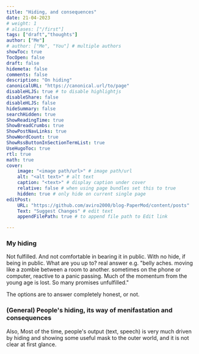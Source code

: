 ```yaml
---
title: "Hiding, and consequences"
date: 21-04-2023
# weight: 1
# aliases: ["/first"]
tags: ["draft","thoughts"]
author: ["Me"]
# author: ["Me", "You"] # multiple authors
showToc: true
TocOpen: false
draft: false
hidemeta: false
comments: false
description: "On hiding"
canonicalURL: "https://canonical.url/to/page"
disableHLJS: true # to disable highlightjs
disableShare: false
disableHLJS: false
hideSummary: false
searchHidden: true
ShowReadingTime: true
ShowBreadCrumbs: true
ShowPostNavLinks: true
ShowWordCount: true
ShowRssButtonInSectionTermList: true
UseHugoToc: true
rtl: true
math: true
cover:
    image: "<image path/url>" # image path/url
    alt: "<alt text>" # alt text
    caption: "<text>" # display caption under cover
    relative: false # when using page bundles set this to true
    hidden: true # only hide on current single page
editPost:
    URL: "https://github.com/aviro2000/blog-PaperMod/content/posts"
    Text: "Suggest Changes" # edit text
    appendFilePath: true # to append file path to Edit link

---
```

### My hiding
Not fulfilled. And not comfortable in bearing it in public. With no hide, if being in public. What are you up to? real answer e.g. "belly aches. moving like a zombie between a room to another. sometimes on the phone or computer, reactive to a panic passing. Much of the momentum from the young age is lost. So many promises unfulfilled." 

The options are to answer completely honest, or not.

### (General) People's hiding, its way of menifastation and consequences
Also, Most of the time, people's output (text, speech) is very much driven by hiding and showing some useful mask to the outer world, and it is not clear at first glance.